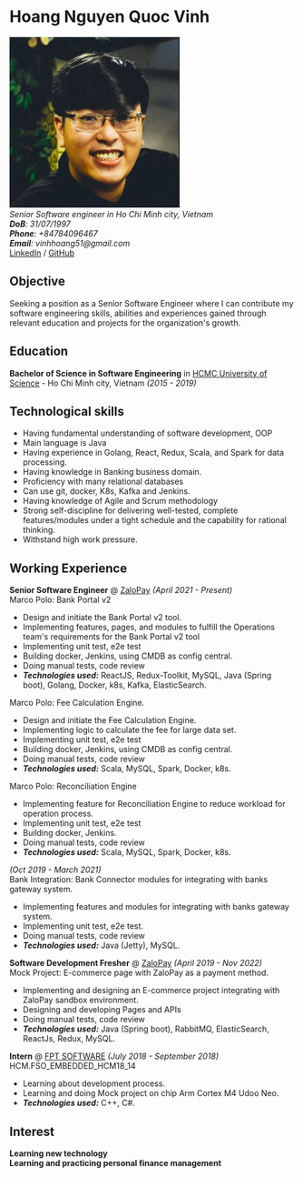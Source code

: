 # Hoang Nguyen Quoc Vinh

<img src="https://github.com/VinhHoang97/my-digital-cv/blob/gh-pages/avatar.jpg?raw=true" alt="drawing" style="width:300px;"/> <br>
_Senior Software engineer in Ho Chi Minh city, Vietnam_ <br>
_**DoB**: 31/07/1997_ <br>
_**Phone**: +84784096467_ <br>
_**Email**: vinhhoang51@gmail.com_ <br>
[LinkedIn](https://www.linkedin.com/in/vinh-hoang-dev/) / [GitHub](https://github.com/VinhHoang97/)

## Objective

Seeking a position as a Senior Software Engineer where I can contribute my software engineering skills, abilities and experiences gained through relevant education and projects for the organization's growth.  <br> 

## Education

**Bachelor of Science in Software Engineering** in [HCMC University of Science](https://www.hcmus.edu.vn/) - Ho Chi Minh city, Vietnam _(2015 - 2019)_

## Technological skills

- Having fundamental understanding of software development, OOP
- Main language is Java
- Having experience in Golang, React, Redux, Scala, and Spark for data processing.
- Having knowledge in Banking business domain.
- Proficiency with many relational databases
- Can use git, docker, K8s, Kafka and Jenkins.
- Having knowledge of Agile and Scrum methodology
- Strong self-discipline for delivering well-tested, complete features/modules under a tight schedule and the capability for rational thinking.
- Withstand high work pressure.

## Working Experience

**Senior Software Engineer** @ [ZaloPay](https://zalopay.vn/) _(April 2021 - Present)_ <br>
Marco Polo: Bank Portal v2

- Design and initiate the Bank Portal v2 tool.
- Implementing features, pages, and modules to fulfill the Operations team's requirements for the Bank Portal v2 tool
- Implementing unit test, e2e test
- Building docker, Jenkins, using CMDB as config central.
- Doing manual tests, code review
- **_Technologies used:_** ReactJS, Redux-Toolkit, MySQL, Java (Spring boot), Golang, Docker, k8s, Kafka, ElasticSearch.

Marco Polo: Fee Calculation Engine.
- Design and initiate the Fee Calculation Engine.
- Implementing logic to calculate the fee for large data set.
- Implementing unit test, e2e test
- Building docker, Jenkins, using CMDB as config central.
- Doing manual tests, code review
- **_Technologies used:_** Scala, MySQL, Spark, Docker, k8s.

Marco Polo: Reconciliation Engine 
- Implementing feature for Reconciliation Engine to reduce workload for operation process.
- Implementing unit test, e2e test
- Building docker, Jenkins.
- Doing manual tests, code review
- **_Technologies used:_** Scala, MySQL, Spark, Docker, k8s.


_(Oct 2019 - March 2021)_ <br>
Bank Integration: Bank Connector modules for integrating with banks gateway system.
- Implementing features and modules for integrating with banks gateway system.
- Implementing unit test, e2e test.
- Doing manual tests, code review
- **_Technologies used:_** Java (Jetty), MySQL.

**Software Development Fresher** @ [ZaloPay](https://zalopay.vn/) _(April 2019 - Nov 2022)_ <br>
Mock Project: E-commerce page with ZaloPay as a payment method.
- Implementing and designing an E-commerce project integrating with ZaloPay sandbox environment.
- Designing and developing Pages and APIs
- Doing manual tests, code review
- **_Technologies used:_** Java (Spring boot), RabbitMQ, ElasticSearch, ReactJs, Redux, MySQL.

**Intern** @ [FPT SOFTWARE](https://www.fpt-software.com/) _(July 2018 - September 2018)_ <br>
HCM.FSO_EMBEDDED_HCM18_14
- Learning about development process.
- Learning and doing Mock project on chip Arm Cortex M4 Udoo Neo.
- **_Technologies used:_** C++, C#.

## Interest

**Learning new technology**  <br>
**Learning and practicing personal finance management**


